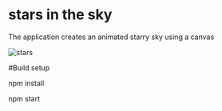 
<h1>stars in the sky</h1>

The application creates an animated starry sky using a canvas

![stars](https://user-images.githubusercontent.com/98091205/178929329-77ab5c5f-b874-4e23-baaa-20f65b90066d.jpg)

#Build setup

npm install

npm start

